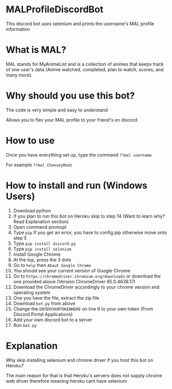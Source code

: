 # MALProfileDiscordBot
This discord bot uses selenium and prints the username's MAL profile information

# What is MAL?
MAL stands for MyAnimeList and is a collection of animes that keeps track of one user's data (Anime watched, completed, plan to watch, scores, and many more).

# Why should you use this bot?
The code is very simple and easy to understand

Allows you to flex your MAL profile to your friend's on discord.

# How to use
Once you have everything set up, type the command `??mal username`

For example `??mal CheeseyModz`


# How to install and run (Windows Users)
1. Download python
2. If you plan to run this bot on Heroku skip to step 14 (Want to learn why? Read Explanation section)
3. Open command promopt
4. Type `pip` If you get an error, you have to config pip otherwise move onto step 5
5. Type `pip install discord.py`
6. Type `pip install selenium`
7. Install Google Chrome
8. At the top, press the 3 dots
9. Go to `help` then `About Google Chrome`
10. You should see your current version of Google Chrome
11. Go to `https://chromedriver.chromium.org/downloads` or download the one provided above (Version ChromeDriver 95.0.4638.17)
12. Download the ChromeDriver accordingly to your chrome version and operating system
13. One you have the file, extract the zip file
14. Download `bot.py` from above
15. Change the `ENTERYOURTOKENHERE` on line 6 to your own token (From Discord Portal Applications)
16. Add your own discord bot to a server
17. Run `bot.py`

# Explanation
Why skip installing selenium and chrome driver if you host this bot on Heroku?

The main reason for that is that Heroku's servers does not supply chrome web driver therefore meaning heroku cant have selenium
